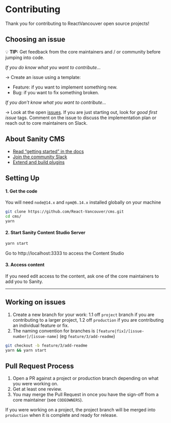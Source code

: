 # Contributing
Thank you for contributing to ReactVancouver open source projects!

## Choosing an issue

💡 **TIP:** Get feedback from the core maintainers and / or community before jumping into code.

_If you do know what you want to contribute…_

→ Create an issue using a template:
- Feature: if you want to implement something new.
- Bug: if you want to fix something broken.

_If you don’t know what you want to contribute…_

→ Look at the open [issues](https://github.com/React-Vancouver/cms/issues). If you are just starting out, look for _good first issue_ tags. Comment on the issue to discuss the implementation plan or reach out to core maintainers on Slack.

## About Sanity CMS
- [Read “getting started” in the docs](https://www.sanity.io/docs/introduction/getting-started?utm_source=readme)
- [Join the community Slack](https://slack.sanity.io/?utm_source=readme)
- [Extend and build plugins](https://www.sanity.io/docs/content-studio/extending?utm_source=readme)

## Setting Up

#### 1. Get the code
You will need `node@14.x` and `npm@6.14.x` installed globally on your machine

```bash
git clone https://github.com/React-Vancouver/cms.git
cd cms/
yarn
```

#### 2. Start Sanity Content Studio Server

```bash
yarn start
```

Go to http://localhost:3333 to access the Content Studio

#### 3. Access content
If you need edit access to the content, ask one of the core maintainers to add you to Sanity.

---

## Working on issues
1. Create a new branch for your work:
  1.1 off `project` branch if you are contributing to a larger project,
  1.2 off `production` if you are contributing an individual feature or fix.
2. The naming convention for branches is `[feature|fix]/[issue-number]/[issue-name]` (eg `feature/3/add-readme`)

```bash
git checkout -b feature/3/add-readme
yarn && yarn start
```

## Pull Request Process
1. Open a PR against a project or production branch  depending on what you were working on.
2. Get at least one review.
3. You may merge the Pull Request in once you have the sign-off from a core maintainer (see `CODEOWNERS`).

If you were working on a project, the project branch will be merged into `production` when it is complete and ready for release.
